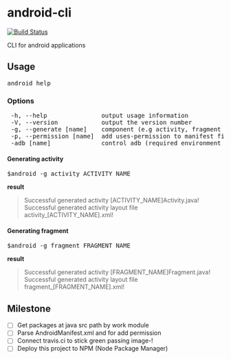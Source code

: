 # android-cli


[![Build Status](https://api.travis-ci.org/endlessdev/android-cli.svg?branch=master)](https://travis-ci.org/endlessdev/android-cli)

CLI for android applications

## Usage
<pre>
android help
</pre>

### Options
<pre>
 -h, --help               output usage information
 -V, --version            output the version number
 -g, --generate [name]    component (e.g activity, fragment etc..)
 -p, --permission [name]  add uses-permission to manifest file(e.g INTERNET
 -adb [name]              control adb (required environment variable for ADB_PATH)
</pre>


#### Generating activity
<pre>
$android -g activity ACTIVITY_NAME
</pre>
**result**

>Successful generated activity [ACTIVITY_NAME]Activity.java!
>Successful generated activity layout file activity_[ACTIVITY_NAME].xml!

#### Generating fragment
<pre>
$android -g fragment FRAGMENT_NAME
</pre>
**result**

>Successful generated activity [FRAGMENT_NAME]Fragment.java!
>Successful generated activity layout file fragment_[FRAGMENT_NAME].xml!

## Milestone

- [ ] Get packages at java src path by work module
- [ ] Parse AndroidManifest.xml and for add permission
- [ ] Connect travis.ci to stick green passing image-!
- [ ] Deploy this project to NPM (Node Package Manager)
